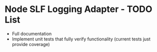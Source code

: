# Node SLF Logging Adapter - TODO List

- Full documentation
- Implement unit tests that fully verify functionality (current tests just provide coverage)

